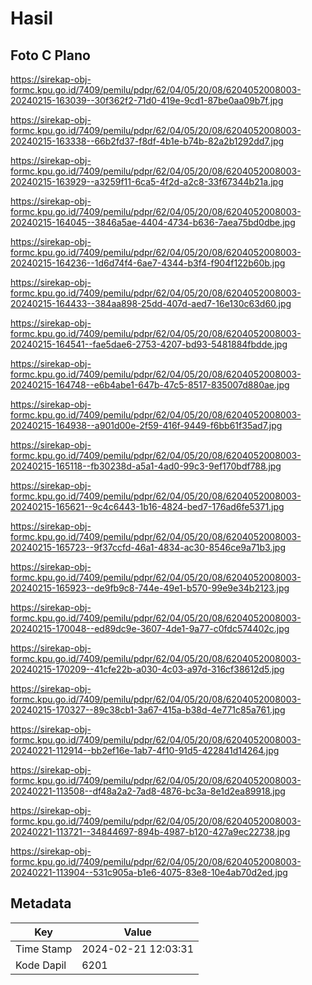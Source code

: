 # Hasil

## Foto C Plano

https://sirekap-obj-formc.kpu.go.id/7409/pemilu/pdpr/62/04/05/20/08/6204052008003-20240215-163039--30f362f2-71d0-419e-9cd1-87be0aa09b7f.jpg

https://sirekap-obj-formc.kpu.go.id/7409/pemilu/pdpr/62/04/05/20/08/6204052008003-20240215-163338--66b2fd37-f8df-4b1e-b74b-82a2b1292dd7.jpg

https://sirekap-obj-formc.kpu.go.id/7409/pemilu/pdpr/62/04/05/20/08/6204052008003-20240215-163929--a3259f11-6ca5-4f2d-a2c8-33f67344b21a.jpg

https://sirekap-obj-formc.kpu.go.id/7409/pemilu/pdpr/62/04/05/20/08/6204052008003-20240215-164045--3846a5ae-4404-4734-b636-7aea75bd0dbe.jpg

https://sirekap-obj-formc.kpu.go.id/7409/pemilu/pdpr/62/04/05/20/08/6204052008003-20240215-164236--1d6d74f4-6ae7-4344-b3f4-f904f122b60b.jpg

https://sirekap-obj-formc.kpu.go.id/7409/pemilu/pdpr/62/04/05/20/08/6204052008003-20240215-164433--384aa898-25dd-407d-aed7-16e130c63d60.jpg

https://sirekap-obj-formc.kpu.go.id/7409/pemilu/pdpr/62/04/05/20/08/6204052008003-20240215-164541--fae5dae6-2753-4207-bd93-5481884fbdde.jpg

https://sirekap-obj-formc.kpu.go.id/7409/pemilu/pdpr/62/04/05/20/08/6204052008003-20240215-164748--e6b4abe1-647b-47c5-8517-835007d880ae.jpg

https://sirekap-obj-formc.kpu.go.id/7409/pemilu/pdpr/62/04/05/20/08/6204052008003-20240215-164938--a901d00e-2f59-416f-9449-f6bb61f35ad7.jpg

https://sirekap-obj-formc.kpu.go.id/7409/pemilu/pdpr/62/04/05/20/08/6204052008003-20240215-165118--fb30238d-a5a1-4ad0-99c3-9ef170bdf788.jpg

https://sirekap-obj-formc.kpu.go.id/7409/pemilu/pdpr/62/04/05/20/08/6204052008003-20240215-165621--9c4c6443-1b16-4824-bed7-176ad6fe5371.jpg

https://sirekap-obj-formc.kpu.go.id/7409/pemilu/pdpr/62/04/05/20/08/6204052008003-20240215-165723--9f37ccfd-46a1-4834-ac30-8546ce9a71b3.jpg

https://sirekap-obj-formc.kpu.go.id/7409/pemilu/pdpr/62/04/05/20/08/6204052008003-20240215-165923--de9fb9c8-744e-49e1-b570-99e9e34b2123.jpg

https://sirekap-obj-formc.kpu.go.id/7409/pemilu/pdpr/62/04/05/20/08/6204052008003-20240215-170048--ed89dc9e-3607-4de1-9a77-c0fdc574402c.jpg

https://sirekap-obj-formc.kpu.go.id/7409/pemilu/pdpr/62/04/05/20/08/6204052008003-20240215-170209--41cfe22b-a030-4c03-a97d-316cf38612d5.jpg

https://sirekap-obj-formc.kpu.go.id/7409/pemilu/pdpr/62/04/05/20/08/6204052008003-20240215-170327--89c38cb1-3a67-415a-b38d-4e771c85a761.jpg

https://sirekap-obj-formc.kpu.go.id/7409/pemilu/pdpr/62/04/05/20/08/6204052008003-20240221-112914--bb2ef16e-1ab7-4f10-91d5-422841d14264.jpg

https://sirekap-obj-formc.kpu.go.id/7409/pemilu/pdpr/62/04/05/20/08/6204052008003-20240221-113508--df48a2a2-7ad8-4876-bc3a-8e1d2ea89918.jpg

https://sirekap-obj-formc.kpu.go.id/7409/pemilu/pdpr/62/04/05/20/08/6204052008003-20240221-113721--34844697-894b-4987-b120-427a9ec22738.jpg

https://sirekap-obj-formc.kpu.go.id/7409/pemilu/pdpr/62/04/05/20/08/6204052008003-20240221-113904--531c905a-b1e6-4075-83e8-10e4ab70d2ed.jpg


## Metadata

| Key        | Value               |
| ---------- | ------------------- |
| Time Stamp | 2024-02-21 12:03:31 |
| Kode Dapil | 6201                |



